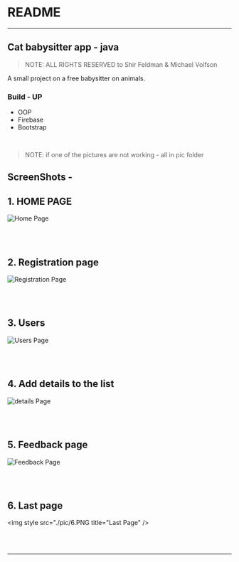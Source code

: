 # README
---
## Cat babysitter app - java

> NOTE: ALL RIGHTS RESERVED to Shir Feldman & Michael Volfson 

A small project on a free babysitter on animals.

### Build - UP
- OOP
- Firebase
- Bootstrap

<br>


> NOTE: if one of the pictures are not working - all in pic folder

## ScreenShots - 
## **1. HOME PAGE**

<img style src="./pic/1.PNG" title="Home Page" />

<br><br>

## **2. Registration page**

<img style src="./pic/2.PNG" title="Registration Page" />

<br><br>

## **3. Users**

<img style src="./pic/3.PNG" title="Users Page" />

<br><br>

## **4. Add details to the list**

<img style src="./pic/4.PNG" title="details Page" />

<br><br>

## **5. Feedback page**

<img style src="./pic/5.PNG" title="Feedback Page" />

<br><br>

## **6. Last page**

<img style src="./pic/6.PNG title="Last Page" />

<br><br>

---


